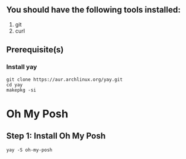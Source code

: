 ## You should have the following tools installed:

1.  git
2.  curl

## Prerequisite(s)

### Install yay

`git clone https://aur.archlinux.org/yay.git`<br />
`cd yay`<br />
`makepkg -si`<br />

# Oh My Posh

## Step 1: Install Oh My Posh

`yay -S oh-my-posh`<br />
